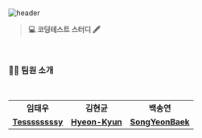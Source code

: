 <br>

![header](https://capsule-render.vercel.app/api?type=Waving&color=00FF00&height=250&section=header&text=codingteststudy&&descSize=20&descAlign=68&descAlignY=70&fontSize=100&animation=fadeIn&fontColor=ffff)

> **💻 코딩테스트 스터디 🖋️**

<br>

### 🤼‍♂️ 팀원 소개

<br>

<div align="left"> 
<table>
    <tr>
        <td align="center">
            <b>임태우</b>
        </td>
        <td align="center">
            <b>김현균</b>
        </td>
        </td>
        <td align="center">
            <b>백송연</b>
        </td>
    </tr>
    <tr>
        <td align="center">
             <b><a href="https://github.com/Tessssssssy">Tessssssssy</a></b>
        </td>
        <td align="center">
            <b><a href="https://github.com/Hyeon-Kyun">Hyeon-Kyun</b>
        </td>
        <td align="center">
            <b><a href="https://github.com/SongYeonBaek">SongYeonBaek</b>
        </td>
    </tr>
</table>
</div>
